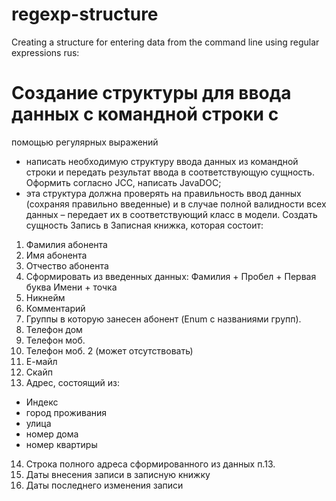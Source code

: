 # regexp-structure
Creating a structure for entering data from the command line  using regular expressions
rus:
# Создание структуры для ввода данных с командной строки с

помощью регулярных выражений

- написать необходимую структуру ввода данных из командной строки и передать
результат ввода в соответствующую сущность. Оформить согласно JCC, написать
JavaDOC;
- эта структура должна проверять на правильность ввод данных (сохраняя
правильно введенные) и в случае полной валидности всех данных – передает их в
соответствующий класс в модели.
Создать сущность Запись в Записная книжка, которая состоит:
1. Фамилия абонента
2. Имя абонента
3. Отчество абонента
4. Сформировать из введенных данных: Фамилия + Пробел + Первая буква
Имени + точка
5. Никнейм
6. Комментарий
7. Группы в которую занесен абонент (Enum с названиями групп).
8. Телефон дом
9. Телефон моб.
10. Телефон моб. 2 (может отсутствовать)
11. Е-майл
12. Скайп
13. Адрес, состоящий из:
- Индекс
- город проживания
- улица
- номер дома
- номер квартиры
14. Строка полного адреса сформированного из данных п.13.
15. Даты внесения записи в записную книжку
16. Даты последнего изменения записи
